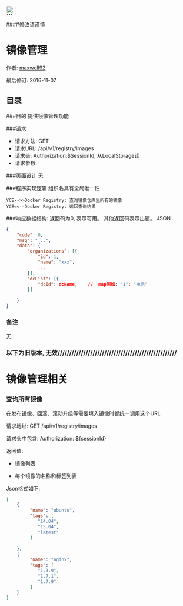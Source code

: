 <img src="http://kubernetes.io/kubernetes/img/warning.png" alt="WARNING" width="25" height="25"> 

####修改请谨慎

镜像管理
==============

作者: [maxwell92](https://github.com/maxwell92)

最后修订: 2016-11-07

目录
--------------
###目的
提供镜像管理功能


###请求

* 请求方法: GET
* 请求URL: /api/v1/registry/images 
* 请求头: Authorization:$SessionId, 从LocalStorage读  
* 请求参数: 


###页面设计 
无


###程序实现逻辑
组织名具有全局唯一性
```Title: 检查组织重名
YCE-->>Docker Registry: 查询镜像仓库里所有的镜像
YCE<<--Docker Registry: 返回查询结果
```


###响应数据结构: 
返回码为0, 表示可用。
其他返回码表示出错。
JSON
```json
{
    "code": 0,
    "msg": "...",
    "data": {
        "organizations": [{
            "id": 1,
            "name": "xxx",
            ... 
        }],
        "dcList": [{
            "dcId": dcName,    //  map例如: "1": "电信" 
        }]
        
    }
}
```

### 备注
无



### 以下为旧版本, 无效///////////////////////////////////////////////////

镜像管理相关
======

### 查询所有镜像

在发布镜像、回滚、滚动升级等需要填入镜像时都统一调用这个URL

请求地址: GET /api/v1/registry/images

请求头中包含: Authorization: ${sessionId}

返回值:

* 镜像列表

* 每个镜像的名称和标签列表

Json格式如下:

```json
[
    { 
         "name": "ubuntu",
         "tags": [
            "14.04",
            "15.04",
            "latest"
         ]
    
    },
    {
         "name": "nginx",
         "tags": [
            "1.3.9",
            "1.7.1",
            "1.7.9"
         ]
    }
]

```